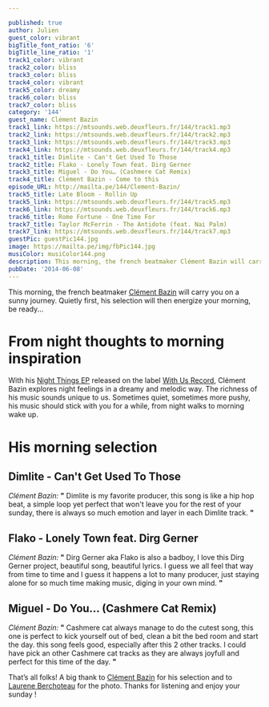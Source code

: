 ```yaml
---

published: true
author: Julien
guest_color: vibrant
bigTitle_font_ratio: '6'
bigTitle_line_ratio: '1'
track1_color: vibrant
track2_color: bliss
track3_color: bliss
track4_color: vibrant
track5_color: dreamy
track6_color: bliss
track7_color: bliss
category: '144'
guest_name: Clément Bazin
track1_link: https://mtsounds.web.deuxfleurs.fr/144/track1.mp3
track2_link: https://mtsounds.web.deuxfleurs.fr/144/track2.mp3
track3_link: https://mtsounds.web.deuxfleurs.fr/144/track3.mp3
track4_link: https://mtsounds.web.deuxfleurs.fr/144/track4.mp3
track1_title: Dimlite - Can't Get Used To Those
track2_title: Flako - Lonely Town feat. Dirg Gerner
track3_title: Miguel - Do You… (Cashmere Cat Remix)
track4_title: Clément Bazin - Come to this
episode_URL: http://mailta.pe/144/Clement-Bazin/
track5_title: Late Bloom - Rollin Up
track5_link: https://mtsounds.web.deuxfleurs.fr/144/track5.mp3
track6_link: https://mtsounds.web.deuxfleurs.fr/144/track6.mp3
track6_title: Rome Fortune - One Time For
track7_title: Taylor McFerrin - The Antidote (feat. Nai Palm)
track7_link: https://mtsounds.web.deuxfleurs.fr/144/track7.mp3
guestPic: guestPic144.jpg
image: https://mailta.pe/img/fbPic144.jpg
musiColor: musiColor144.png
description: This morning, the french beatmaker Clément Bazin will carry you on a sunny journey. Quietly first, his selection will then energize your morning, be ready...
pubDate: '2014-06-08'
---
```



This morning, the french beatmaker [Clément Bazin](https://soundcloud.com/clembaz "Clément Bazin Soundcloud") will carry you on a sunny journey. Quietly first, his selection will then energize your morning, be ready...

# From night thoughts to morning inspiration

With his [Night Things EP](http://withusrec.bandcamp.com/album/night-things-ep "Clément Bazin Night Things EP ") released on the label [With Us Record](https://soundcloud.com/withusrecords "With Us Record Soundcloud"), Clément Bazin explores night feelings in a dreamy and melodic way. The richness of his music sounds unique to us. Sometimes quiet, sometimes more pushy, his music should stick with you for a while, from night walks to morning wake up. 

# His morning selection

## Dimlite - Can't Get Used To Those
_Clément Bazin:_ **"** Dimlite is my favorite producer, this song is like a hip hop beat, a simple loop yet perfect that won't leave you for the rest of your sunday, there is always so much emotion and layer in each Dimlite track. **"** 

## Flako - Lonely Town feat. Dirg Gerner
_Clément Bazin:_ **"** Dirg Gerner aka Flako is also a badboy, I love this Dirg Gerner project, beautiful song, beautiful lyrics. I guess we all feel that way from time to time and I guess it happens a lot to many producer, just staying alone for so much time making music, diging in your own mind. **"** 

## Miguel - Do You… (Cashmere Cat Remix)
_Clément Bazin:_ **"** Cashmere cat always manage to do the cutest song, this one is perfect to kick yourself out of bed, clean a bit the bed room and start the day. this song feels good, especially after this 2 other tracks. I could have pick an other Cashmere cat tracks as they are always joyfull and perfect for this time of the day. **"** 


That’s all folks! A big thank to [Clément Bazin](https://www.facebook.com/pages/Cl%C3%A9ment-Bazin/240506162716168?fref=ts "Clément Bazin Facebook") for his selection and to [Laurene Berchoteau](http://www.laureneberchoteau.com/ "Laurene Berchoteau Website") for the photo. Thanks for listening and enjoy your sunday !
